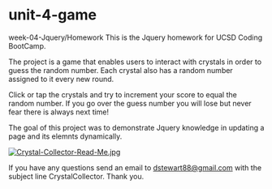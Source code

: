 # unit-4-game
week-04-Jquery/Homework
This is the Jquery homework for UCSD Coding BootCamp.

The project is a game that enables users to interact with crystals in order to guess the random number.  Each crystal also has a random number assigned to it every new round. 

Click or tap the crystals and try to increment your score to equal the random number.  If you go over the guess number you will lose but never fear there is always next time!

The goal of this project was to demonstrate Jquery knowledge in updating a page and its elemnts dynamically.

[![Crystal-Collector-Read-Me.jpg](https://i.postimg.cc/Y9NMPZFc/Crystal-Collector-Read-Me.jpg)](https://postimg.cc/HcLqcS33)

If you have any questions send an email to dstewart88@gmail.com with the subject line CrystalCollector.
Thank you.